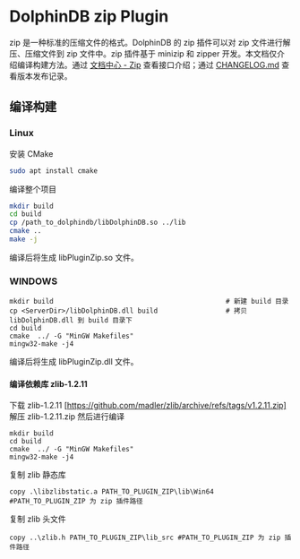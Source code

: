 # DolphinDB zip Plugin

zip 是一种标准的压缩文件的格式。DolphinDB 的 zip 插件可以对 zip 文件进行解压、压缩文件到 zip 文件中。zip 插件基于 minizip 和 zipper 开发。本文档仅介绍编译构建方法。通过 [文档中心 - Zip](https://docs.dolphindb.cn/zh/plugins/zip/zip.html) 查看接口介绍；通过 [CHANGELOG.md](./CHANGELOG.md) 查看版本发布记录。

## 编译构建

### Linux
安装 CMake

```bash
sudo apt install cmake
```

编译整个项目
```bash
mkdir build
cd build
cp /path_to_dolphindb/libDolphinDB.so ../lib
cmake ..
make -j
```

编译后将生成 libPluginZip.so 文件。


### WINDOWS
```
mkdir build                                           # 新建 build 目录
cp <ServerDir>/libDolphinDB.dll build                 # 拷贝 libDolphinDB.dll 到 build 目录下
cd build
cmake  ../ -G "MinGW Makefiles"
mingw32-make -j4
```
编译后将生成 libPluginZip.dll 文件。

#### 编译依赖库 zlib-1.2.11
下载 zlib-1.2.11 [https://github.com/madler/zlib/archive/refs/tags/v1.2.11.zip]
解压 zlib-1.2.11.zip
然后进行编译
```
mkdir build
cd build
cmake  ../ -G "MinGW Makefiles"
mingw32-make -j4
```
复制 zlib 静态库
```
copy .\libzlibstatic.a PATH_TO_PLUGIN_ZIP\lib\Win64 #PATH_TO_PLUGIN_ZIP 为 zip 插件路径
```
复制 zlib 头文件
```
copy ..\zlib.h PATH_TO_PLUGIN_ZIP\lib_src #PATH_TO_PLUGIN_ZIP 为 zip 插件路径
```
